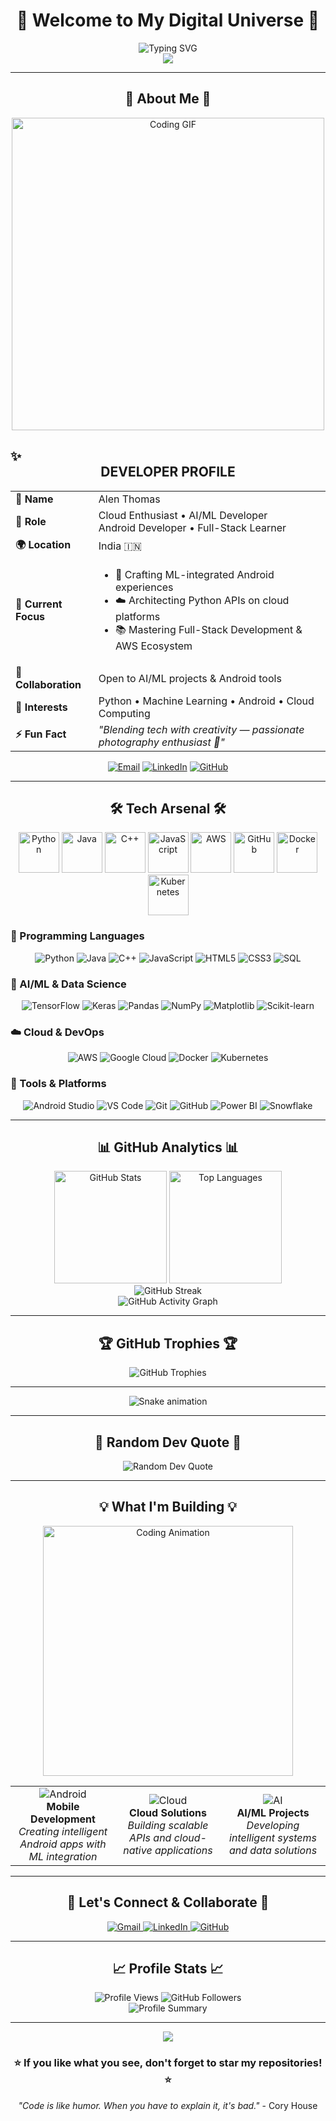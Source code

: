 # <div align="center">🚀 Welcome to My Digital Universe 🚀</div>

<div align="center">
  <img src="https://readme-typing-svg.demolab.com?font=Fira+Code&size=30&duration=3000&pause=1000&color=00D9FF&center=true&vCenter=true&width=600&lines=Hi+%F0%9F%91%8B%2C+I'm+Alen+Thomas;Tech+Enthusiast+%F0%9F%92%BB" alt="Typing SVG" />
</div>

<div align="center">
  <img src="https://capsule-render.vercel.app/api?type=waving&color=gradient&customColorList=6,11,20&height=180&section=header&text=Alen%20Thomas&fontSize=42&fontColor=fff&animation=twinkling&fontAlignY=32&desc=Turning%20Ideas%20into%20Digital%20Reality&descAlignY=51&descAlign=50"/>
</div>

---

## <div align="center">🌟 About Me 🌟</div>

<div align="center">
  <img src="https://media.giphy.com/media/L1R1tvI9svkIWwpVYr/giphy.gif" width="500" alt="Coding GIF"/>
</div>

## ✨ <div align="center">DEVELOPER PROFILE</div>

<table align="center">
  <tr>
    <td><strong>💫 Name</strong></td>
    <td>Alen Thomas</td>
  </tr>
  <tr>
    <td><strong>🎯 Role</strong></td>
    <td>Cloud Enthusiast • AI/ML Developer <br> Android Developer • Full-Stack Learner</td>
  </tr>
  <tr>
    <td><strong>🌍 Location</strong></td>
    <td>India 🇮🇳</td>
  </tr>
  <tr>
    <td><strong>🚀 Current Focus</strong></td>
    <td>
      <ul>
        <li>🤖 Crafting ML-integrated Android experiences</li>
        <li>☁️ Architecting Python APIs on cloud platforms</li>
        <li>📚 Mastering Full-Stack Development & AWS Ecosystem</li>
      </ul>
    </td>
  </tr>
  <tr>
    <td><strong>🤝 Collaboration</strong></td>
    <td>Open to AI/ML projects & Android tools</td>
  </tr>
  <tr>
    <td><strong>💎 Interests</strong></td>
    <td>Python • Machine Learning • Android • Cloud Computing</td>
  </tr>
  <tr>
    <td><strong>⚡ Fun Fact</strong></td>
    <td><em>"Blending tech with creativity — passionate photography enthusiast 📸"</em></td>
  </tr>
</table>


<div align="center">
  
[![Email](https://img.shields.io/badge/Gmail-D14836?style=for-the-badge&logo=gmail&logoColor=white)](mailto:alenthomas1809@gmail.com)
[![LinkedIn](https://img.shields.io/badge/LinkedIn-0077B5?style=for-the-badge&logo=linkedin&logoColor=white)](https://www.linkedin.com/in/alen-thomas-3558bb187/)
[![GitHub](https://img.shields.io/badge/GitHub-100000?style=for-the-badge&logo=github&logoColor=white)](https://github.com/AIstar007)

</div>

---

## <div align="center">🛠️ Tech Arsenal 🛠️</div>

<div align="center">
  <img src="https://techstack-generator.vercel.app/python-icon.svg" alt="Python" width="65" height="65"/>
  <img src="https://techstack-generator.vercel.app/java-icon.svg" alt="Java" width="65" height="65"/>
  <img src="https://techstack-generator.vercel.app/cpp-icon.svg" alt="C++" width="65" height="65"/>
  <img src="https://techstack-generator.vercel.app/js-icon.svg" alt="JavaScript" width="65" height="65"/>
  <img src="https://techstack-generator.vercel.app/aws-icon.svg" alt="AWS" width="65" height="65"/>
  <img src="https://techstack-generator.vercel.app/github-icon.svg" alt="GitHub" width="65" height="65"/>
  <img src="https://techstack-generator.vercel.app/docker-icon.svg" alt="Docker" width="65" height="65"/>
  <img src="https://techstack-generator.vercel.app/kubernetes-icon.svg" alt="Kubernetes" width="65" height="65"/>
</div>

### 🎯 Programming Languages
<div align="center">
  
![Python](https://img.shields.io/badge/Python-FFD43B?style=for-the-badge&logo=python&logoColor=blue)
![Java](https://img.shields.io/badge/Java-ED8B00?style=for-the-badge&logo=openjdk&logoColor=white)
![C++](https://img.shields.io/badge/C%2B%2B-00599C?style=for-the-badge&logo=c%2B%2B&logoColor=white)
![JavaScript](https://img.shields.io/badge/JavaScript-323330?style=for-the-badge&logo=javascript&logoColor=F7DF1E)
![HTML5](https://img.shields.io/badge/HTML5-E34F26?style=for-the-badge&logo=html5&logoColor=white)
![CSS3](https://img.shields.io/badge/CSS3-1572B6?style=for-the-badge&logo=css3&logoColor=white)
![SQL](https://img.shields.io/badge/SQL-4479A1?style=for-the-badge&logo=postgresql&logoColor=white)

</div>

### 🧠 AI/ML & Data Science
<div align="center">
  
![TensorFlow](https://img.shields.io/badge/TensorFlow-FF6F00?style=for-the-badge&logo=tensorflow&logoColor=white)
![Keras](https://img.shields.io/badge/Keras-FF0000?style=for-the-badge&logo=keras&logoColor=white)
![Pandas](https://img.shields.io/badge/Pandas-150458?style=for-the-badge&logo=pandas&logoColor=white)
![NumPy](https://img.shields.io/badge/NumPy-013243?style=for-the-badge&logo=numpy&logoColor=white)
![Matplotlib](https://img.shields.io/badge/Matplotlib-11557c?style=for-the-badge&logo=matplotlib&logoColor=white)
![Scikit-learn](https://img.shields.io/badge/scikit--learn-F7931E?style=for-the-badge&logo=scikit-learn&logoColor=white)

</div>

### ☁️ Cloud & DevOps
<div align="center">
  
![AWS](https://img.shields.io/badge/Amazon_AWS-FF9900?style=for-the-badge&logo=amazonaws&logoColor=white)
![Google Cloud](https://img.shields.io/badge/Google_Cloud-4285F4?style=for-the-badge&logo=google-cloud&logoColor=white)
![Docker](https://img.shields.io/badge/Docker-2CA5E0?style=for-the-badge&logo=docker&logoColor=white)
![Kubernetes](https://img.shields.io/badge/kubernetes-326ce5.svg?&style=for-the-badge&logo=kubernetes&logoColor=white)

</div>

### 🔧 Tools & Platforms
<div align="center">
  
![Android Studio](https://img.shields.io/badge/Android_Studio-3DDC84?style=for-the-badge&logo=android-studio&logoColor=white)
![VS Code](https://img.shields.io/badge/VS_Code-0078D4?style=for-the-badge&logo=visual%20studio%20code&logoColor=white)
![Git](https://img.shields.io/badge/Git-F05032?style=for-the-badge&logo=git&logoColor=white)
![GitHub](https://img.shields.io/badge/GitHub-100000?style=for-the-badge&logo=github&logoColor=white)
![Power BI](https://img.shields.io/badge/Power_BI-F2C811?style=for-the-badge&logo=powerbi&logoColor=black)
![Snowflake](https://img.shields.io/badge/Snowflake-29B5E8?style=for-the-badge&logo=snowflake&logoColor=white)

</div>

---

## <div align="center">📊 GitHub Analytics 📊</div>

<div align="center">
  <img height="180em" src="https://github-readme-stats.vercel.app/api?username=AIstar007&show_icons=true&theme=radical&include_all_commits=true&count_private=true&hide_border=true" alt="GitHub Stats" />
  <img height="180em" src="https://github-readme-stats.vercel.app/api/top-langs/?username=AIstar007&layout=compact&theme=radical&hide_border=true" alt="Top Languages" />
</div>

<div align="center">
  <img src="https://github-readme-streak-stats.herokuapp.com/?user=AIstar007&theme=radical&hide_border=true" alt="GitHub Streak" />
</div>

<div align="center">
  <img src="https://github-readme-activity-graph.vercel.app/graph?username=AIstar007&theme=nightowl&hide_border=true&custom_title=Alen's%20Contribution%20Graph" alt="GitHub Activity Graph" />
</div>

---

## <div align="center"> 🏆 GitHub Trophies 🏆

<p align="center">
  <img src="https://github-profile-trophy.vercel.app/?username=AIstar007&theme=radical&no-frame=false&no-bg=false&margin-w=4&row=1" alt="GitHub Trophies"/>
</p>

---

<!-- Snake Game Repo View -->

<div align="center">
  <img src="https://profile-readme-generator.com/assets/snake.svg" alt="Snake animation" />
</div>

---

## <div align="center">💭 Random Dev Quote 💭</div>

<div align="center">
  <img src="https://quotes-github-readme.vercel.app/api?type=horizontal&theme=radical" alt="Random Dev Quote" />
</div>

---

## <div align="center">💡 What I'm Building 💡</div>

<div align="center">
  <img src="https://media.giphy.com/media/qgQUggAC3Pfv687qPC/giphy.gif" width="400" alt="Coding Animation"/>
</div>

<table align="center">
  <tr>
    <td align="center" width="33%">
      <img src="https://img.icons8.com/color/96/000000/android-os.png" alt="Android"/>
      <br><strong>Mobile Development</strong>
      <br><em>Creating intelligent Android apps with ML integration</em>
    </td>
    <td align="center" width="33%">
      <img src="https://img.icons8.com/color/96/000000/cloud.png" alt="Cloud"/>
      <br><strong>Cloud Solutions</strong>
      <br><em>Building scalable APIs and cloud-native applications</em>
    </td>
    <td align="center" width="33%">
      <img src="https://img.icons8.com/color/96/000000/artificial-intelligence.png" alt="AI"/>
      <br><strong>AI/ML Projects</strong>
      <br><em>Developing intelligent systems and data solutions</em>
    </td>
  </tr>
</table>

---

## <div align="center">🤝 Let's Connect & Collaborate 🤝</div>

<div align="center">
  <a href="mailto:alenthomas1809@gmail.com">
    <img src="https://img.shields.io/badge/Gmail-D14836?style=for-the-badge&logo=gmail&logoColor=white" alt="Gmail"/>
  </a>
  <a href="https://www.linkedin.com/in/alen-thomas-3558bb187/">
    <img src="https://img.shields.io/badge/LinkedIn-0077B5?style=for-the-badge&logo=linkedin&logoColor=white" alt="LinkedIn"/>
  </a>
  <a href="https://github.com/AIstar007">
    <img src="https://img.shields.io/badge/GitHub-100000?style=for-the-badge&logo=github&logoColor=white" alt="GitHub"/>
  </a>
</div>

---

## <div align="center">📈 Profile Stats 📈</div>

<div align="center">
  <img src="https://komarev.com/ghpvc/?username=AIstar007&label=Profile%20views&color=0e75b6&style=flat" alt="Profile Views" />
  <img src="https://img.shields.io/github/followers/AIstar007?label=Followers&style=social" alt="GitHub Followers" />
</div>

<div align="center">
  <img src="https://github-profile-summary-cards.vercel.app/api/cards/profile-details?username=AIstar007&theme=radical" alt="Profile Summary"/>
</div>

---

<div align="center">
  <img src="https://capsule-render.vercel.app/api?type=waving&color=gradient&customColorList=6,11,20&height=120&section=footer&animation=twinkling"/>
</div>

<div align="center">
  <h3>⭐ If you like what you see, don't forget to star my repositories! ⭐</h3>
  <p><em>"Code is like humor. When you have to explain it, it's bad."</em> - Cory House</p>
</div>

